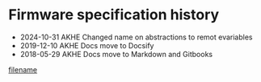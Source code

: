 # Firmware specification history

* 2024-10-31 AKHE Changed name on abstractions to remot evariables
* 2019-12-10 AKHE Docs move to Docsify
* 2018-05-29 AKHE Docs move to Markdown and Gitbooks


[filename](./bottom_copyright.md ':include')